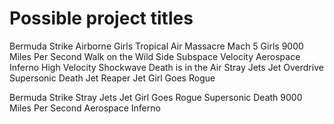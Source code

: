 # Possible project titles

Bermuda Strike
Airborne Girls
Tropical Air Massacre
Mach 5 Girls
9000 Miles Per Second
Walk on the Wild Side
Subspace Velocity
Aerospace Inferno
High Velocity Shockwave
Death is in the Air
Stray Jets
Jet Overdrive
Supersonic Death
Jet Reaper
Jet Girl Goes Rogue


Bermuda Strike
Stray Jets
Jet Girl Goes Rogue
Supersonic Death
9000 Miles Per Second
Aerospace Inferno

